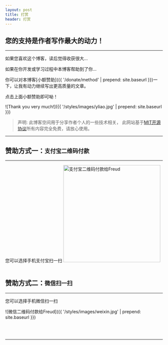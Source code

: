 ```yaml
---
layout: post
title: 打赏
header: 打赏
---
```


您的支持是作者写作最大的动力！
------------------------------
<hr>

如果您喜欢这个博客，读后觉得收获很大...

如果在你开发或学习过程中本博客帮助到了你...

你可以对本博客[小额赞助]({{ '/donate/method' | prepend: site.baseurl }})一下，让我有动力继续写出更高质量的文章。

点击上面小额赞助即可呦！
<br>

![Thank you very much!]({{ '/styles/images/yliao.jpg' | prepend: site.baseurl }})
<br>

>声明: 此博客空间用于分享作者个人的一些技术相关， 此网站基于[MIT开源协议](https://github.com/luoyan35714/LessOrMore/blob/master/LICENSE)所有内容完全免费，请放心使用。

<hr>

赞助方式一：`支付宝二维码付款`
------------------------------

<hr>
您可以选择手机支付宝扫一扫

<img src="{{ '/styles/images/zhifubao.jpg' | prepend: site.baseurl }}" alt="支付宝二维码付款给Freud" width="310" />

<br>
<br>

赞助方式二：`微信扫一扫`
------------------------------

<hr>
您可以选择手机微信扫一扫

![微信二维码付款给Freud]({{ '/styles/images/weixin.jpg' | prepend: site.baseurl }})

<br>
<br>

<hr>

